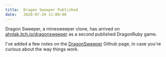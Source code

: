 ```yaml
---
title:  Dragon Sweeper Published
date:   2020-07-29 11:00:00
---
```

Dragon Sweeper, a minesweeper clone, has arrived on [ahnlak.itch.io/dragonsweeper](https://ahnlak.itch.io/dragonsweeper)
as a second published DragonRuby game.

I've added a few notes on the [DragonSweeper](https://ahnlak-dragonruby.github.io/dragonsweeper) Github page, 
in case you're curious about the way things work.